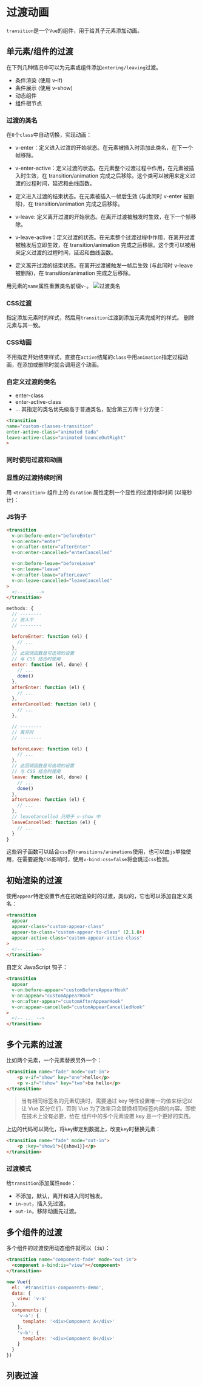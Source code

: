 # 过渡动画
`transition`是一个`Vue`的组件，用于给其子元素添加动画。
## 单元素/组件的过渡
在下列几种情况中可以为元素或组件添加`entering/leaving`过渡。
- 条件渲染 (使用 v-if)
- 条件展示 (使用 v-show)
- 动态组件
- 组件根节点

### 过渡的类名
在`6`个`class`中自动切换，实现动画：
- v-enter：定义进入过渡的开始状态。在元素被插入时添加此类名，在下一个帧移除。

- v-enter-active：定义过渡的状态。在元素整个过渡过程中作用，在元素被插入时生效，在 transition/animation 完成之后移除。这个类可以被用来定义过渡的过程时间，延迟和曲线函数。

- 定义进入过渡的结束状态。在元素被插入一帧后生效 (与此同时 v-enter 被删除)，在 transition/animation 完成之后移除。

- v-leave: 定义离开过渡的开始状态。在离开过渡被触发时生效，在下一个帧移除。

- v-leave-active：定义过渡的状态。在元素整个过渡过程中作用，在离开过渡被触发后立即生效，在 transition/animation 完成之后移除。这个类可以被用来定义过渡的过程时间，延迟和曲线函数。

- 定义离开过渡的结束状态。在离开过渡被触发一帧后生效 (与此同时 v-leave 被删除)，在 transition/animation 完成之后移除。

用元素的`name`属性重置类名前缀`v-`。
![过渡类名](https://cn.vuejs.org/images/transition.png)

### CSS过渡
指定添加元素时的样式，然后用`transition`过渡到添加元素完成时的样式。
删除元素与其一致。

### CSS动画
不用指定开始结束样式，直接在`active`结尾的`class`中用`animation`指定过程动画，在添加或删除时就会调用这个动画。

### 自定义过渡的类名
- enter-class
- enter-active-class
- ...
其指定的类名优先级高于普通类名，配合第三方库十分方便：
```html
<transition
name="custom-classes-transition"
enter-active-class="animated tada"
leave-active-class="animated bounceOutRight"
>
```

### 同时使用过渡和动画


### 显性的过渡持续时间
用 `<transition>` 组件上的 `duration` 属性定制一个显性的过渡持续时间 (以毫秒计)：

### JS钩子
```html
<transition
  v-on:before-enter="beforeEnter"
  v-on:enter="enter"
  v-on:after-enter="afterEnter"
  v-on:enter-cancelled="enterCancelled"

  v-on:before-leave="beforeLeave"
  v-on:leave="leave"
  v-on:after-leave="afterLeave"
  v-on:leave-cancelled="leaveCancelled"
>
  <!-- ... -->
</transition>
```
```js
methods: {
  // --------
  // 进入中
  // --------

  beforeEnter: function (el) {
    // ...
  },
  // 此回调函数是可选项的设置
  // 与 CSS 结合时使用
  enter: function (el, done) {
    // ...
    done()
  },
  afterEnter: function (el) {
    // ...
  },
  enterCancelled: function (el) {
    // ...
  },

  // --------
  // 离开时
  // --------

  beforeLeave: function (el) {
    // ...
  },
  // 此回调函数是可选项的设置
  // 与 CSS 结合时使用
  leave: function (el, done) {
    // ...
    done()
  },
  afterLeave: function (el) {
    // ...
  },
  // leaveCancelled 只用于 v-show 中
  leaveCancelled: function (el) {
    // ...
  }
}
```
这些钩子函数可以结合`css`的`transitions/animations`使用，也可以由`js`单独使用，在需要避免`CSS`影响时，使用`v-bind:css=false`将会跳过`css`检测。



## 初始渲染的过渡
使用`appear`特定设置节点在初始渲染时的过渡，类似的，它也可以添加自定义类名：
```html
<transition
  appear
  appear-class="custom-appear-class"
  appear-to-class="custom-appear-to-class" (2.1.8+)
  appear-active-class="custom-appear-active-class"
>
  <!-- ... -->
</transition>
```
自定义 JavaScript 钩子：
```html
<transition
  appear
  v-on:before-appear="customBeforeAppearHook"
  v-on:appear="customAppearHook"
  v-on:after-appear="customAfterAppearHook"
  v-on:appear-cancelled="customAppearCancelledHook"
>
  <!-- ... -->
</transition>
```


## 多个元素的过渡
比如两个元素，一个元素替换另外一个：
```html
<transition name="fade" mode="out-in">
    <p v-if="show" key="one">hello</p>
    <p v-if="!show" key="two">bu hello</p>
</transition>
```
> 当有相同标签名的元素切换时，需要通过 key 特性设置唯一的值来标记以让 Vue 区分它们，否则 Vue 为了效率只会替换相同标签内部的内容。即使在技术上没有必要，给在 <transition> 组件中的多个元素设置 key 是一个更好的实践。

上边的代码可以简化，将`key`绑定到数据上，改变`key`时替换元素：
```html
<transition name="fade" mode="out-in">
    <p :key="show1">{{show1}}</p>
</transition>
```

### 过渡模式
给`transition`添加属性`mode`：
- 不添加，默认，离开和进入同时触发。
- `in-out`，插入先过渡。
- `out-in`，移除动画先过渡。


## 多个组件的过渡
多个组件的过渡使用动态组件就可以（:is）：
```html
<transition name="component-fade" mode="out-in">
  <component v-bind:is="view"></component>
</transition>
```
```js
new Vue({
  el: '#transition-components-demo',
  data: {
    view: 'v-a'
  },
  components: {
    'v-a': {
      template: '<div>Component A</div>'
    },
    'v-b': {
      template: '<div>Component B</div>'
    }
  }
})
```

## 列表过渡
